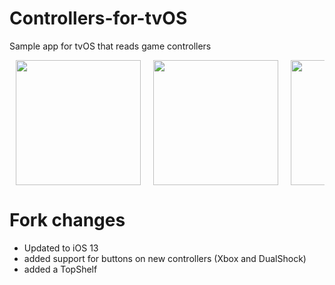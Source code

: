 # Controllers-for-tvOS
Sample app for tvOS that reads game controllers

<div style="display:flex; overflow-x:auto; flex-wrap:nowrap;">
<img src="https://upload.wikimedia.org/wikipedia/commons/thumb/3/33/Atari-2600-Joystick.jpg/1920px-Atari-2600-Joystick.jpg" height=200em hspace=10em>
<img src="https://upload.wikimedia.org/wikipedia/commons/thumb/6/64/Apple_tv_gen_4_remote.jpeg/2560px-Apple_tv_gen_4_remote.jpeg" height=200em hspace=10em>
<img src="https://upload.wikimedia.org/wikipedia/commons/thumb/6/67/Microsoft-Xbox-One-controller.jpg/1920px-Microsoft-Xbox-One-controller.jpg" height=200em hspace=10em>
<img src="https://upload.wikimedia.org/wikipedia/commons/thumb/5/59/DualShock_4.jpg/1920px-DualShock_4.jpg" height=200em hspace=10em>
<img src="https://store.storeimages.cdn-apple.com/4982/as-images.apple.com/is/HJ162?wid=1144&hei=1144&fmt=jpeg&qlt=95&op_usm=0.5%2C0.5&.v=1477094888716" height=200em hspace=10em>
</div>

# Fork changes
* Updated to iOS 13
* added support for buttons on new controllers (Xbox and DualShock)
* added a TopShelf


